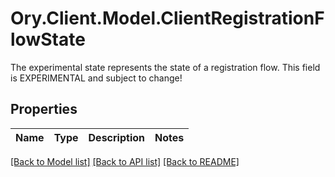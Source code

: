 # Ory.Client.Model.ClientRegistrationFlowState
The experimental state represents the state of a registration flow. This field is EXPERIMENTAL and subject to change!

## Properties

Name | Type | Description | Notes
------------ | ------------- | ------------- | -------------

[[Back to Model list]](../README.md#documentation-for-models) [[Back to API list]](../README.md#documentation-for-api-endpoints) [[Back to README]](../README.md)

